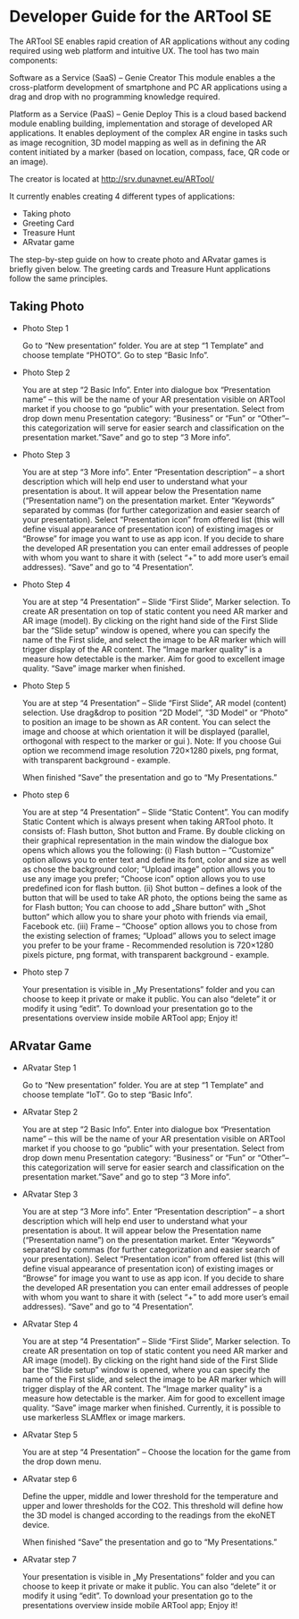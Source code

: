Developer Guide for the ARTool SE
====================================
The ARTool SE enables rapid creation of AR applications without any coding required using web platform and intuitive UX. The tool has two main components:

Software as a Service (SaaS) – Genie Creator This module enables a the cross-platform development of smartphone and PC AR applications using a drag and drop with no programming knowledge required.

Platform as a Service (PaaS) – Genie Deploy This is a cloud based backend module enabling building, implementation and storage of developed AR applications. It enables deployment of the complex AR engine in tasks such as image recognition, 3D model mapping as well as in defining the AR content initiated by a marker (based on location, compass, face, QR code or an image).

The creator is located at http://srv.dunavnet.eu/ARTool/

It currently enables creating 4 different types of applications:
  - Taking photo
  - Greeting Card
  - Treasure Hunt
  - ARvatar game

The step-by-step guide on how to create photo and ARvatar games is briefly given below. The greeting cards and Treasure Hunt applications follow the same principles.

Taking Photo
------------
- Photo Step 1

  Go to “New presentation” folder. You are at step “1 Template” and choose template “PHOTO”. Go to step “Basic Info”.

- Photo Step 2

  You are at step “2 Basic Info”. Enter into dialogue box “Presentation name” – this will be the name of your AR presentation visible on ARTool market if you choose to go “public” with your presentation. Select from drop down menu Presentation category: “Business” or “Fun” or “Other”– this categorization will serve for easier search and classification on the presentation market.”Save” and go to step “3 More info”.

- Photo Step 3

  You are at step “3 More info”. Enter “Presentation description” – a short description which will help end user to understand what your presentation is about. It will appear below the Presentation name (“Presentation name”) on the presentation market. Enter “Keywords” separated by commas (for further categorization and easier search of your presentation). Select “Presentation icon” from offered list (this will define visual appearance of presentation icon) of existing images or “Browse” for image you want to use as app icon. If you decide to share the developed AR presentation you can enter email addresses of people with whom you want to share it with (select “+” to add more user’s email addresses). “Save” and go to “4 Presentation”.

- Photo Step 4

  You are at step “4 Presentation” – Slide “First Slide”, Marker selection. To create AR presentation on top of static content you need AR marker and AR image (model). By clicking on the right hand side of the First Slide bar the “Slide setup” window is opened, where you can specify the name of the First slide, and select the image to be AR marker which will trigger display of the AR content. The “Image marker quality” is a measure how detectable is the marker. Aim for good to excellent image quality. “Save” image marker when finished.

- Photo Step 5

  You are at step “4 Presentation” – Slide “First Slide”, AR model (content) selection. Use drag&drop to position “2D Model”, “3D Model” or “Photo” to position an image to be shown as AR content. You can select the image and choose at which orientation it will be displayed (parallel, orthogonal with respect to the marker or gui ). Note: If you choose Gui option we recommend image resolution 720×1280 pixels, png format, with transparent background - example.

  When finished “Save” the presentation and go to “My Presentations.”

- Photo step 6

  You are at step “4 Presentation” – Slide “Static Content”. You can modify Static Content which is always present when taking ARTool photo. It consists of: Flash button, Shot button and Frame. By double clicking on their graphical representation in the main window the dialogue box opens which allows you the following: (i) Flash button – “Customize” option allows you to enter text and define its font, color and size as well as chose the background color; “Upload image” option allows you to use any image you prefer; “Choose icon” option allows you to use predefined icon for flash button. (ii) Shot button – defines a look of the button that will be used to take AR photo, the options being the same as for Flash button; You can choose to add „Share button“ with „Shot button“ which allow you to share your photo with friends via email, Facebook etc. (iii) Frame – “Choose” option allows you to chose from the existing selection of frames; “Upload” allows you to select image you prefer to be your frame - Recommended resolution is 720×1280 pixels picture, png format, with transparent background - example.

- Photo step 7

  Your presentation is visible in „My Presentations” folder and you can choose to keep it private or make it public. You can also “delete” it or modify it using “edit”. To download your presentation go to the presentations overview inside mobile ARTool app; Enjoy it!

ARvatar Game
-------------
- ARvatar Step 1

  Go to “New presentation” folder. You are at step “1 Template” and choose template “IoT”. Go to step “Basic Info”.

- ARvatar Step 2

  You are at step “2 Basic Info”. Enter into dialogue box “Presentation name” – this will be the name of your AR presentation visible on ARTool market if you choose to go “public” with your presentation. Select from drop down menu Presentation category: “Business” or “Fun” or “Other”– this categorization will serve for easier search and classification on the presentation market.”Save” and go to step “3 More info”.

- ARvatar Step 3

  You are at step “3 More info”. Enter “Presentation description” – a short description which will help end user to understand what your presentation is about. It will appear below the Presentation name (“Presentation name”) on the presentation market. Enter “Keywords” separated by commas (for further categorization and easier search of your presentation). Select “Presentation icon” from offered list (this will define visual appearance of presentation icon) of existing images or “Browse” for image you want to use as app icon. If you decide to share the developed AR presentation you can enter email addresses of people with whom you want to share it with (select “+” to add more user’s email addresses). “Save” and go to “4 Presentation”.

- ARvatar Step 4

  You are at step “4 Presentation” – Slide “First Slide”, Marker selection. To create AR presentation on top of static content you need AR marker and AR image (model). By clicking on the right hand side of the First Slide bar the “Slide setup” window is opened, where you can specify the name of the First slide, and select the image to be AR marker which will trigger display of the AR content. The “Image marker quality” is a measure how detectable is the marker. Aim for good to excellent image quality. “Save” image marker when finished. Currently, it is possible to use markerless SLAMflex or image markers.

- ARvatar Step 5

  You are at step “4 Presentation” – Choose the location for the game from the drop down menu.

- ARvatar step 6

  Define the upper, middle and lower threshold for the temperature and upper and lower thresholds for the CO2. This threshold will define how the 3D model is changed according to the readings from the ekoNET device.

  When finished “Save” the presentation and go to “My Presentations.”

- ARvatar step 7

  Your presentation is visible in „My Presentations” folder and you can choose to keep it private or make it public. You can also “delete” it or modify it using “edit”. To download your presentation go to the presentations overview inside mobile ARTool app; Enjoy it!
